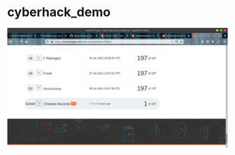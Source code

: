 # cyberhack_demo

<img src="https://github.com/benjichiwaya/cyberhack_demo/blob/main/Screenshot%20from%202021-01-19%2002-01-59.png">
